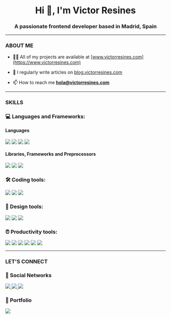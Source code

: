 <h1 align="center">Hi 👋, I'm Victor Resines</h1>
<h3 align="center">A passionate frontend developer based in Madrid, Spain</h3>

<hr>

<h3 align="left">ABOUT ME</h3>

- 👨‍💻 All of my projects are available at [www.victorresines.com](https://www.victorresines.com)

- 📝 I regularly write articles on [blog.victorresines.com](https://blog.victorresines.com)

- 📫 How to reach me **hola@victorresines.com**

<hr>
<h3 align="left">SKILLS</h3>
<h3 align="left">💻 Languages and Frameworks:</h3>

<p align="left"> 
<h4>Languages</h4>
<p>
  <img src="https://img.shields.io/badge/HTML5-E34F26?style=for-the-badge&logo=html5&logoColor=white">
  <img src="https://img.shields.io/badge/CSS3-1572B6?style=for-the-badge&logo=css3&logoColor=white">
  <img src="https://img.shields.io/badge/JavaScript-F7DF1E?style=for-the-badge&logo=javascript&logoColor=black">
  <img src="https://img.shields.io/badge/TypeScript-007ACC?style=for-the-badge&logo=typescript&logoColor=white">
</p>

<h4>Libraries, Frameworks and Preprocessors</h4>

<p>
  <img src="https://img.shields.io/badge/React-20232A?style=for-the-badge&logo=react&logoColor=61DAFB">
  <img src="https://img.shields.io/badge/Tailwind_CSS-38B2AC?style=for-the-badge&logo=tailwind-css&logoColor=white">
  <img src="https://img.shields.io/badge/Sass-CC6699?style=for-the-badge&logo=sass&logoColor=white">
</p>

  <h3 align="left">🛠️ Coding tools:</h3>
  <p align="left"> 
   <img src="https://img.shields.io/badge/Git-F05032?style=for-the-badge&logo=git&logoColor=white">
  <img src="https://img.shields.io/badge/GitHub-100000?style=for-the-badge&logo=github&logoColor=white">
  <img src="https://img.shields.io/badge/Visual_Studio_Code-0078D4?style=for-the-badge&logo=visual%20studio%20code&logoColor=white">
 </p>

<!---
<h3>
 ★  Back Badges
</h3> 
<p>
  <img src="https://img.shields.io/badge/Node.js-339933?style=for-the-badge&logo=nodedotjs&logoColor=white">
  <img src="https://img.shields.io/badge/Express.js-000000?style=for-the-badge&logo=express&logoColor=white">
  <img src="https://img.shields.io/badge/MongoDB-white?style=for-the-badge&logo=mongodb&logoColor=4EA94B">
</p>

  </p>
  -->
  




  <h3 align="left">📐 Design tools:</h3>
  <p align="left"> 
  <img src="https://img.shields.io/badge/Figma-F24E1E?style=for-the-badge&logo=figma&logoColor=white">
  <img src="https://img.shields.io/badge/Adobe%20Illustrator-FF9A00?style=for-the-badge&logo=adobe%20illustrator&logoColor=white">
  <img src="https://img.shields.io/badge/Adobe%20Photoshop-31A8FF?style=for-the-badge&logo=Adobe%20Photoshop&logoColor=black">
 </p>



  <h3 align="left">⏰ Productivity tools:</h3>
  <p align="left">
  <img src="https://img.shields.io/badge/Jira-0052CC?style=for-the-badge&logo=Jira&logoColor=white">
  <img src="https://img.shields.io/badge/Notion-000000?style=for-the-badge&logo=notion&logoColor=white">
  <img src="https://img.shields.io/badge/Trello-0052CC?style=for-the-badge&logo=trello&logoColor=white">
  <img src="https://img.shields.io/badge/Slack-4A154B?style=for-the-badge&logo=slack&logoColor=white">
  <img src="https://img.shields.io/badge/Google%20Sheets-34A853?style=for-the-badge&logo=google-sheets&logoColor=white">
  <img src="https://img.shields.io/badge/Microsoft_Excel-217346?style=for-the-badge&logo=microsoft-excel&logoColor=white">
 </p>


<hr>
<h3 align="left">LET'S CONNECT</h3>
<h3 align="left">🔌 Social Networks</h3>
<p align="left">
  <a href="https://www.linkedin.com/in/victorresines/">
    <img src="https://img.shields.io/badge/LinkedIn-0077B5?style=for-the-badge&logo=linkedin&logoColor=white" target="blank">
  </a>
  <a href="https://twitter.com/VictorResines">
    <img src="https://img.shields.io/badge/Twitter-1DA1F2?style=for-the-badge&logo=twitter&logoColor=white" target="blank">
  </a>
  <a href="https://hashnode.com/@VictorResines">
    <img src="https://img.shields.io/badge/Hashnode-2962FF?style=for-the-badge&logo=hashnode&logoColor=white" target="blank">
  </a>
</p>
<h3 align="left">💼 Portfolio</h3>
<p align="left">
  <a href="https://www.victorresines.com/">
    <img src="https://img.shields.io/badge/website-000000?style=for-the-badge&logo=About.me&logoColor=white" target="blank">
  </a>
</p>


